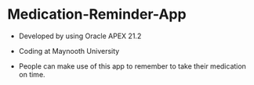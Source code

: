 # Medication-Reminder-App

- Developed by using Oracle APEX 21.2

- Coding at Maynooth University

- People can make use of this app to remember to take their medication on time.
